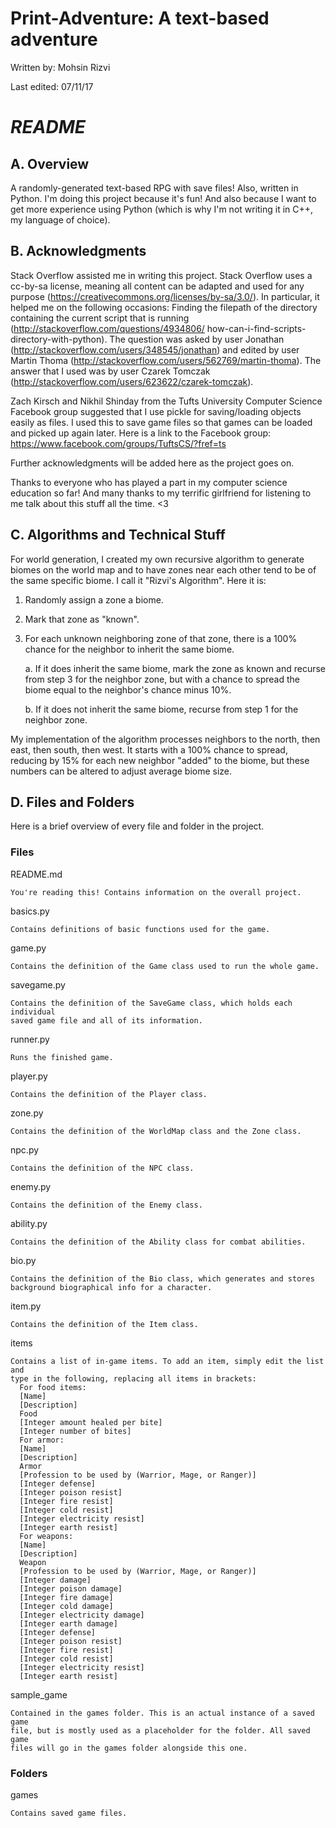# Print-Adventure: A text-based adventure
Written by:  Mohsin Rizvi

Last edited: 07/11/17

# *README*

## A. Overview

A randomly-generated text-based RPG with save files! Also, written
in Python. I'm doing this project because it's fun! And also because
I want to get more experience using Python (which is why I'm not
writing it in C++, my language of choice).

## B. Acknowledgments

Stack Overflow assisted me in writing this project. Stack Overflow uses a
cc-by-sa license, meaning all content can be adapted and used for
any purpose (https://creativecommons.org/licenses/by-sa/3.0/).
In particular, it helped me on the following occasions:
  Finding the filepath of the directory containing the current script that
  is running (http://stackoverflow.com/questions/4934806/
  how-can-i-find-scripts-directory-with-python). The question was asked by
  user Jonathan (http://stackoverflow.com/users/348545/jonathan) and edited
  by user Martin Thoma (http://stackoverflow.com/users/562769/martin-thoma).
  The answer that I used was by user Czarek Tomczak
  (http://stackoverflow.com/users/623622/czarek-tomczak).

Zach Kirsch and Nikhil Shinday from the Tufts University Computer
Science Facebook group suggested that I use pickle for saving/loading objects
easily as files. I used this to save game files so that games can be loaded
and picked up again later. Here is a link to the Facebook group:
https://www.facebook.com/groups/TuftsCS/?fref=ts

Further acknowledgments will be added here as the project goes on.

Thanks to everyone who has played a part in my computer science
education so far! And many thanks to my terrific girlfriend for
listening to me talk about this stuff all the time. <3

## C. Algorithms and Technical Stuff

For world generation, I created my own recursive algorithm to generate biomes
on the world map and to have zones near each other tend to be of the same
specific biome. I call it "Rizvi's Algorithm". Here it is:

1. Randomly assign a zone a biome.
2. Mark that zone as "known".
3. For each unknown neighboring zone of that zone, there is a 100% chance
   for the neighbor to inherit the same biome.

    a. If it does inherit the same biome, mark the zone as known and
       recurse from step 3 for the neighbor zone, but with a chance to
       spread the biome equal to the neighbor's chance minus 10%.
       
    b. If it does not inherit the same biome, recurse from step 1 for the
       neighbor zone.

My implementation of the algorithm processes neighbors to the north, then
east, then south, then west. It starts with a 100% chance to spread,
reducing by 15% for each new neighbor "added" to the biome, but these
numbers can be altered to adjust average biome size.

## D. Files and Folders

Here is a brief overview of every file and folder in the project.

  ### Files

  README.md

    You're reading this! Contains information on the overall project.

  basics.py

    Contains definitions of basic functions used for the game.

  game.py
  
    Contains the definition of the Game class used to run the whole game.

  savegame.py

    Contains the definition of the SaveGame class, which holds each individual
    saved game file and all of its information.

  runner.py

    Runs the finished game.

  player.py
  
    Contains the definition of the Player class.
    
  zone.py
  
    Contains the definition of the WorldMap class and the Zone class.
    
  npc.py
  
    Contains the definition of the NPC class.

  enemy.py

    Contains the definition of the Enemy class.
    
  ability.py
  
    Contains the definition of the Ability class for combat abilities.

  bio.py

    Contains the definition of the Bio class, which generates and stores
    background biographical info for a character.

  item.py

    Contains the definition of the Item class.

  items

    Contains a list of in-game items. To add an item, simply edit the list and
    type in the following, replacing all items in brackets:
      For food items:
      [Name]
      [Description]
      Food
      [Integer amount healed per bite]
      [Integer number of bites]
      For armor:
      [Name]
      [Description]
      Armor
      [Profession to be used by (Warrior, Mage, or Ranger)]
      [Integer defense]
      [Integer poison resist]
      [Integer fire resist]
      [Integer cold resist]
      [Integer electricity resist]
      [Integer earth resist]
      For weapons:
      [Name]
      [Description]
      Weapon
      [Profession to be used by (Warrior, Mage, or Ranger)]
      [Integer damage]
      [Integer poison damage]
      [Integer fire damage]
      [Integer cold damage]
      [Integer electricity damage]
      [Integer earth damage]
      [Integer defense]
      [Integer poison resist]
      [Integer fire resist]
      [Integer cold resist]
      [Integer electricity resist]
      [Integer earth resist]

  sample_game

    Contained in the games folder. This is an actual instance of a saved game
    file, but is mostly used as a placeholder for the folder. All saved game
    files will go in the games folder alongside this one.

  ### Folders

  games

    Contains saved game files.
